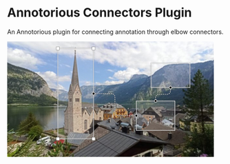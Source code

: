 # Annotorious Connectors Plugin

An Annotorious plugin for connecting annotation through elbow connectors.

<img src="screenshot.jpg" style="width:480px" alt="A screenshot of the Annotorious Connectors plugin, connecting three rectangle annotations" />
